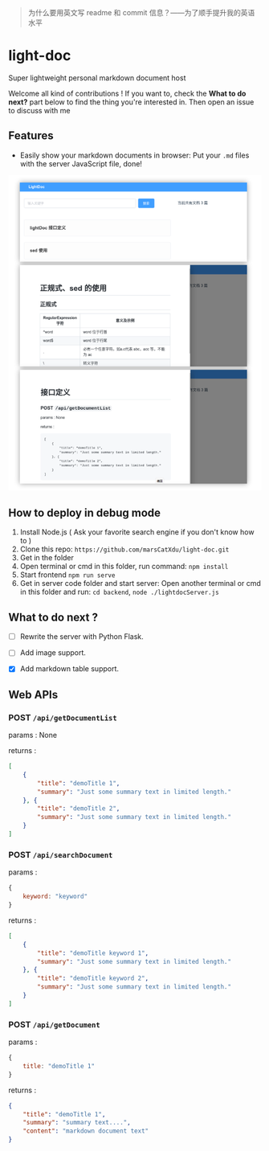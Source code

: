 > 为什么要用英文写 readme 和 commit 信息？——为了顺手提升我的英语水平



# light-doc

Super lightweight personal markdown document host

Welcome all kind of contributions ! If you want to, check the **What to do next?** part below to find the thing you're interested in. Then open an issue to discuss with me



## Features

- Easily show your markdown documents in browser: Put your `.md` files with the server JavaScript file, done!

![image-20211221070844520](img/image-20211221070844520.png)



## How to deploy in debug mode

1. Install Node.js ( Ask your favorite search engine if you don't know how to )
2. Clone this repo: `https://github.com/marsCatXdu/light-doc.git`
3. Get in the folder
4. Open terminal or cmd in this folder, run command: `npm install`
5. Start frontend `npm run serve`
6. Get in server code folder and start server: Open another terminal or cmd in this folder and run: `cd backend`, `node ./lightdocServer.js`



## What to do next ?

- [ ] Rewrite the server with Python Flask.
- [ ] Add image support.
- [x] Add markdown table support.



## Web APIs

### POST `/api/getDocumentList`

params : None

returns :

```json
[
	{
		"title": "demoTitle 1",
		"summary": "Just some summary text in limited length."
	}, {
		"title": "demoTitle 2",
		"summary": "Just some summary text in limited length."
	}
]
```



### POST `/api/searchDocument`

params :

```js
{
	keyword: "keyword"
}
```

returns :

```json
[
	{
		"title": "demoTitle keyword 1",
		"summary": "Just some summary text in limited length."
	}, {
		"title": "demoTitle keyword 2",
		"summary": "Just some summary text in limited length."
	}
]
```



### POST `/api/getDocument`

params :

```js
{
	title: "demoTitle 1"
}
```

returns :

```json
{
	"title": "demoTitle 1",
	"summary": "summary text....",
	"content": "markdown document text"
}
```

